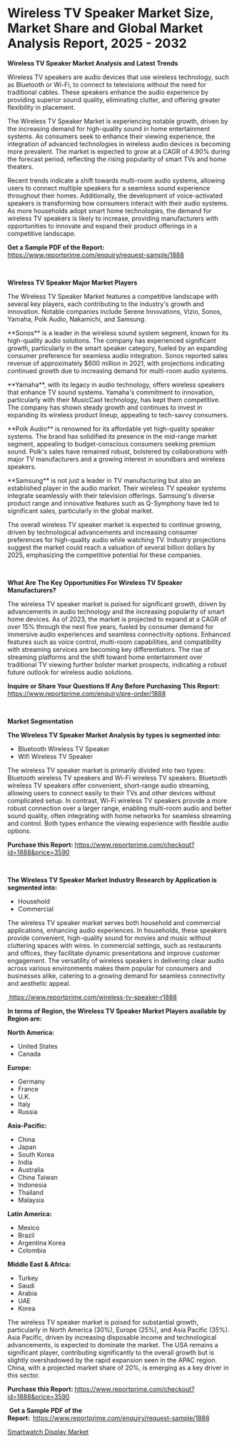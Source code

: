 <p><h1>Wireless TV Speaker Market Size, Market Share and Global Market Analysis Report, 2025 - 2032</h1></p><p><strong>Wireless TV Speaker Market Analysis and Latest Trends</strong></p>
<p><p>Wireless TV speakers are audio devices that use wireless technology, such as Bluetooth or Wi-Fi, to connect to televisions without the need for traditional cables. These speakers enhance the audio experience by providing superior sound quality, eliminating clutter, and offering greater flexibility in placement.</p><p>The Wireless TV Speaker Market is experiencing notable growth, driven by the increasing demand for high-quality sound in home entertainment systems. As consumers seek to enhance their viewing experience, the integration of advanced technologies in wireless audio devices is becoming more prevalent. The market is expected to grow at a CAGR of 4.90% during the forecast period, reflecting the rising popularity of smart TVs and home theaters.</p><p>Recent trends indicate a shift towards multi-room audio systems, allowing users to connect multiple speakers for a seamless sound experience throughout their homes. Additionally, the development of voice-activated speakers is transforming how consumers interact with their audio systems. As more households adopt smart home technologies, the demand for wireless TV speakers is likely to increase, providing manufacturers with opportunities to innovate and expand their product offerings in a competitive landscape.</p></p>
<p><strong>Get a Sample PDF of the Report:&nbsp;</strong> <a href="https://www.reportprime.com/enquiry/request-sample/1888?utm_campaign=2336&utm_medium=2&utm_source=Github&utm_content=ia&utm_term=18032025&utm_id=wireless-tv-speaker">https://www.reportprime.com/enquiry/request-sample/1888</a></p>
<p>&nbsp;</p>
<p><strong>Wireless TV Speaker Major Market Players</strong></p>
<p><p>The Wireless TV Speaker Market features a competitive landscape with several key players, each contributing to the industry's growth and innovation. Notable companies include Serene Innovations, Vizio, Sonos, Yamaha, Polk Audio, Nakamichi, and Samsung.</p><p>**Sonos** is a leader in the wireless sound system segment, known for its high-quality audio solutions. The company has experienced significant growth, particularly in the smart speaker category, fueled by an expanding consumer preference for seamless audio integration. Sonos reported sales revenue of approximately $600 million in 2021, with projections indicating continued growth due to increasing demand for multi-room audio systems.</p><p>**Yamaha**, with its legacy in audio technology, offers wireless speakers that enhance TV sound systems. Yamaha's commitment to innovation, particularly with their MusicCast technology, has kept them competitive. The company has shown steady growth and continues to invest in expanding its wireless product lineup, appealing to tech-savvy consumers.</p><p>**Polk Audio** is renowned for its affordable yet high-quality speaker systems. The brand has solidified its presence in the mid-range market segment, appealing to budget-conscious consumers seeking premium sound. Polk's sales have remained robust, bolstered by collaborations with major TV manufacturers and a growing interest in soundbars and wireless speakers.</p><p>**Samsung** is not just a leader in TV manufacturing but also an established player in the audio market. Their wireless TV speaker systems integrate seamlessly with their television offerings. Samsung's diverse product range and innovative features such as Q-Symphony have led to significant sales, particularly in the global market.</p><p>The overall wireless TV speaker market is expected to continue growing, driven by technological advancements and increasing consumer preferences for high-quality audio while watching TV. Industry projections suggest the market could reach a valuation of several billion dollars by 2025, emphasizing the competitive potential for these companies.</p></p>
<p>&nbsp;</p>
<p><strong>What Are The Key Opportunities For Wireless TV Speaker Manufacturers?</strong></p>
<p><p>The wireless TV speaker market is poised for significant growth, driven by advancements in audio technology and the increasing popularity of smart home devices. As of 2023, the market is projected to expand at a CAGR of over 15% through the next five years, fueled by consumer demand for immersive audio experiences and seamless connectivity options. Enhanced features such as voice control, multi-room capabilities, and compatibility with streaming services are becoming key differentiators. The rise of streaming platforms and the shift toward home entertainment over traditional TV viewing further bolster market prospects, indicating a robust future outlook for wireless audio solutions.</p></p>
<p><strong>Inquire or Share Your Questions If Any Before Purchasing This Report:</strong> <a href="https://www.reportprime.com/enquiry/pre-order/1888?utm_campaign=2336&utm_medium=2&utm_source=Github&utm_content=ia&utm_term=18032025&utm_id=wireless-tv-speaker">https://www.reportprime.com/enquiry/pre-order/1888</a></p>
<p>&nbsp;</p>
<p><strong>Market Segmentation</strong></p>
<p><strong>The Wireless TV Speaker Market Analysis by types is segmented into:</strong></p>
<p><ul><li>Bluetooth Wireless TV Speaker</li><li>Wifi Wireless TV Speaker</li></ul></p>
<p><p>The wireless TV speaker market is primarily divided into two types: Bluetooth wireless TV speakers and Wi-Fi wireless TV speakers. Bluetooth wireless TV speakers offer convenient, short-range audio streaming, allowing users to connect easily to their TVs and other devices without complicated setup. In contrast, Wi-Fi wireless TV speakers provide a more robust connection over a larger range, enabling multi-room audio and better sound quality, often integrating with home networks for seamless streaming and control. Both types enhance the viewing experience with flexible audio options.</p></p>
<p><strong>Purchase this Report:&nbsp;</strong><a href="https://www.reportprime.com/checkout?id=1888&price=3590&utm_campaign=2336&utm_medium=2&utm_source=Github&utm_content=ia&utm_term=18032025&utm_id=wireless-tv-speaker">https://www.reportprime.com/checkout?id=1888&price=3590</a></p>
<p>&nbsp;</p>
<p><strong>The Wireless TV Speaker Market Industry Research by Application is segmented into:</strong></p>
<p><ul><li>Household</li><li>Commercial</li></ul></p>
<p><p>The wireless TV speaker market serves both household and commercial applications, enhancing audio experiences. In households, these speakers provide convenient, high-quality sound for movies and music without cluttering spaces with wires. In commercial settings, such as restaurants and offices, they facilitate dynamic presentations and improve customer engagement. The versatility of wireless speakers in delivering clear audio across various environments makes them popular for consumers and businesses alike, catering to a growing demand for seamless connectivity and aesthetic appeal.</p></p>
<p><a href="https://www.reportprime.com/wireless-tv-speaker-r1888?utm_campaign=2336&utm_medium=2&utm_source=Github&utm_content=ia&utm_term=18032025&utm_id=wireless-tv-speaker">&nbsp;https://www.reportprime.com/wireless-tv-speaker-r1888</a></p>
<p><strong>In terms of Region, the Wireless TV Speaker Market Players available by Region are:</strong></p>
<p>
    <p> <strong> North America: </strong>
        <ul>
            <li>United States</li>
            <li>Canada</li>
        </ul>
        </p> 
    <p> <strong> Europe: </strong>
        <ul>
            <li>Germany</li>
            <li>France</li>
            <li>U.K.</li>
            <li>Italy</li>
            <li>Russia</li>
        </ul>
        </p> 
    <p> <strong> Asia-Pacific: </strong>
        <ul>
            <li>China</li>
            <li>Japan</li>
            <li>South Korea</li>
            <li>India</li>
            <li>Australia</li>
            <li>China Taiwan</li>
            <li>Indonesia</li>
            <li>Thailand</li>
            <li>Malaysia</li>
        </ul>
        </p> 
    <p> <strong> Latin America: </strong>
        <ul>
            <li>Mexico</li>
            <li>Brazil</li>
            <li>Argentina Korea</li>
            <li>Colombia</li>
        </ul>
        </p> 
    <p> <strong> Middle East & Africa: </strong>
        <ul>
            <li>Turkey</li>
            <li>Saudi</li>
            <li>Arabia</li>
            <li>UAE</li>
            <li>Korea</li>
        </ul>
    </p>
    </p>
<p><p>The wireless TV speaker market is poised for substantial growth, particularly in North America (30%), Europe (25%), and Asia Pacific (35%). Asia Pacific, driven by increasing disposable income and technological advancements, is expected to dominate the market. The USA remains a significant player, contributing significantly to the overall growth but is slightly overshadowed by the rapid expansion seen in the APAC region. China, with a projected market share of 20%, is emerging as a key driver in this sector.</p></p>
<p><strong>Purchase this Report: </strong><a href="https://www.reportprime.com/checkout?id=1888&price=3590&utm_campaign=2336&utm_medium=2&utm_source=Github&utm_content=ia&utm_term=18032025&utm_id=wireless-tv-speaker">https://www.reportprime.com/checkout?id=1888&price=3590</a></p>
<p>&nbsp;<strong>Get a Sample PDF of the Report:&nbsp;&nbsp;</strong><a href="https://www.reportprime.com/enquiry/request-sample/1888?utm_campaign=2336&utm_medium=2&utm_source=Github&utm_content=ia&utm_term=18032025&utm_id=wireless-tv-speaker">https://www.reportprime.com/enquiry/request-sample/1888</a></p>
<p><strong></strong></p>
<p><p><a href="https://github.com/asoauoldag3n/Market-Research-Report-List-1/blob/main/smartwatch-display-market.md?utm_campaign=2336&utm_medium=2&utm_source=Github&utm_content=ia&utm_term=18032025&utm_id=wireless-tv-speaker">Smartwatch Display Market</a></p></p>